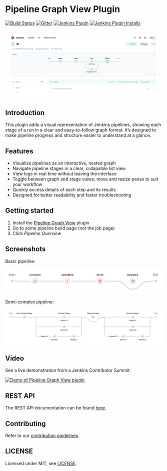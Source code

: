 # Pipeline Graph View Plugin

[![Build Status](https://ci.jenkins.io/job/Plugins/job/pipeline-graph-view-plugin/job/main/badge/icon)](https://ci.jenkins.io/job/Plugins/job/pipeline-graph-view-plugin/job/main/)
[![Gitter](https://badges.gitter.im/jenkinsci/ux-sig.svg)](https://gitter.im/jenkinsci/ux-sig?utm_source=badge&utm_medium=badge&utm_campaign=pr-badge)
[![Jenkins Plugin](https://img.shields.io/jenkins/plugin/v/pipeline-graph-view.svg)](https://plugins.jenkins.io/pipeline-graph-view)
[![Jenkins Plugin Installs](https://img.shields.io/jenkins/plugin/i/pipeline-graph-view.svg?color=blue)](https://plugins.jenkins.io/pipeline-graph-view)

![preview.png](docs/images/preview.png)

## Introduction

This plugin adds a visual representation of Jenkins pipelines, showing each stage of a run in a clear and easy-to-follow graph format. It’s designed to make pipeline progress and structure easier to understand at a glance.

## Features

- Visualize pipelines as an interactive, nested graph
- Navigate pipeline stages in a clear, collapsible list view
- View logs in real time without leaving the interface
- Toggle between graph and stage views; move and resize panes to suit your workflow
- Quickly access details of each step and its results
- Designed for better readability and faster troubleshooting

## Getting started

1. Install the [Pipeline Graph View](https://plugins.jenkins.io/pipeline-graph-view/) plugin
2. Go to some pipeline build page (not the job page)
3. Click _Pipeline Overview_

## Screenshots

Basic pipeline:

![Different statuses](./docs/images/different-statuses.png)

Semi-complex pipeline:

![Semi complex pipeline](./docs/images/semi-complex-pipeline.png)

## Video

See a live demonstration from a Jenkins Contributor Summit:

[![Demo of Pipeline Graph View plugin](https://img.youtube.com/vi/MBI3MBY2eJ8/0.jpg)](https://www.youtube.com/watch?v=MBI3MBY2eJ8&t=3295 "Pipeline Graph View plugin")

## REST API

The REST API documentation can be found [here](https://editor-next.swagger.io/?url=https://raw.githubusercontent.com/jenkinsci/pipeline-graph-view-plugin/refs/heads/main/openapi.yaml).

## Contributing

Refer to our [contribution guidelines](./CONTRIBUTING.md).

## LICENSE

Licensed under MIT, see [LICENSE](LICENSE.md).

